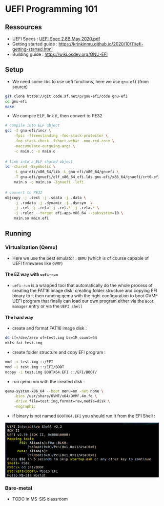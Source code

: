 # UEFI Programming 101

## Ressources

- UEFI Specs : [UEFI Spec 2.8B May 2020.pdf](./assets/UEFI%%202.8B%20May%202020.pdf)
- Getting started guide : https://krinkinmu.github.io/2020/10/11/efi-getting-started.html
- Building guide : https://wiki.osdev.org/GNU-EFI


## Setup

- We need some libs to use uefi functions, here we use `gnu-efi` (from source)

```bash
git clone https://git.code.sf.net/p/gnu-efi/code gnu-efi
cd gnu-efi
make
```

- We compile ELF, link it, then convert to PE32

```bash
# compile into ELF object
gcc -I gnu-efi/inc/ \
    -fpic -ffreestanding -fno-stack-protector \
    -fno-stack-check -fshort-wchar -mno-red-zone \
    -maccumulate-outgoing-args \
    -c main.c -o main.o

# link into a ELF shared object
ld -shared -Bsymbolic \
    -L gnu-efi/x86_64/lib -L gnu-efi/x86_64/gnuefi \
    -T gnu-efi/gnuefi/elf_x86_64_efi.lds gnu-efi/x86_64/gnuefi/crt0-efi-x86_64.o \
    main.o -o main.so -lgnuefi -lefi

# convert to PE32
objcopy -j .text -j .sdata -j .data \
    -j .rodata -j .dynamic -j .dynsym  \
    -j .rel -j .rela -j .rel.* -j .rela.* \
    -j .reloc --target efi-app-x86_64 --subsystem=10 \
    main.so main.efi
```

## Running

### Virtualization (Qemu)

- Here we use the best emulator : `QEMU` (which is of course capable of UEFI firmwares like `OVMF`)

#### The EZ way with `uefi-run`

- `uefi-run` is a wrapped tool that automatically do the whole process of creating the FAT16 image disk, creating folder structure and copying EFI binary to it then running qemu with the right configuration to boot OVMF UEFI program that finally can load our own program either via the `Boot manager` entry or via the `UEFI shell`

#### The hard way

- create and format FAT16 image disk :

```bash
dd if=/dev/zero of=test.img bs=1M count=64
mkfs.fat test.img
```

- create folder structure and copy EFI program :

```bash
mmd -i test.img ::/EFI
mmd -i test.img ::/EFI/BOOT
mcopy -i test.img BOOTX64.EFI ::/EFI/BOOT/
```

- run qemu vm with the created disk :

```bash
qemu-system-x86_64 --boot menu=on -net none \
    -bios /usr/share/OVMF/x64/OVMF.4m.fd \
    -drive file=test.img,format=raw,media=disk \
    -nographic
```

- if binary is not named `BOOTX64.EFI` you should run it from the EFI Shell :

![demo](./assets/demo.png)

### Bare-metal

- TODO in MS-SIS classroom
